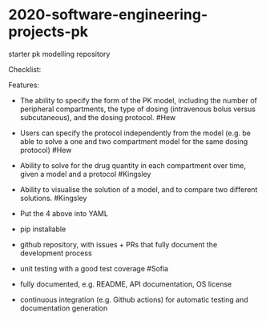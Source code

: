 # 2020-software-engineering-projects-pk
starter pk modelling repository

Checklist: 

Features: 
- The ability to specify the form of the PK model, including the number of peripheral compartments, the type of dosing (intravenous bolus versus subcutaneous), and the dosing protocol. #Hew

- Users can specify the protocol independently from the model (e.g. be able to solve a one and two compartment model for the same dosing protocol) #Hew

- Ability to solve for the drug quantity in each compartment over time, given a model and a protocol #Kingsley

- Ability to visualise the solution of a model, and to compare two different solutions. #Kingsley

- Put the 4 above into YAML 

- pip installable

- github repository, with issues + PRs that fully document the development process

- unit testing with a good test coverage #Sofia

- fully documented, e.g. README, API documentation, OS license

- continuous integration (e.g. Github actions) for automatic testing and documentation generation
